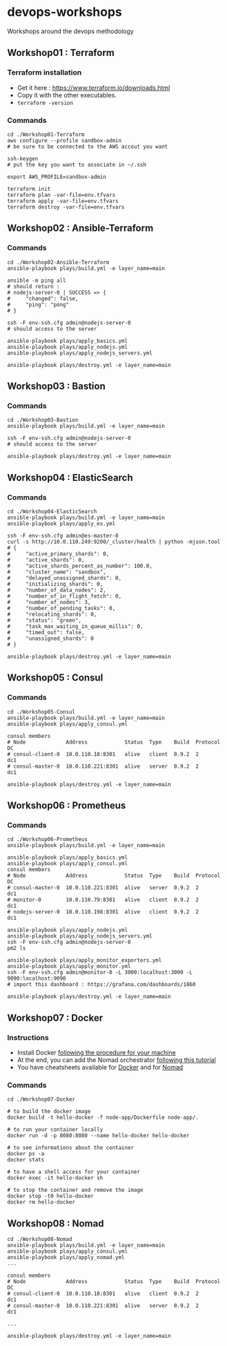 # devops-workshops
Workshops around the devops methodology


## Workshop01 : Terraform

### Terraform installation
* Get it here : https://www.terraform.io/downloads.html
* Copy it with the other executables.
* `terraform -version`

### Commands
```
cd ./Workshop01-Terraform
aws configure --profile sandbox-admin
# be sure to be connected to the AWS accout you want

ssh-keygen
# put the key you want to associate in ~/.ssh

export AWS_PROFILE=sandbox-admin

terraform init
terraform plan -var-file=env.tfvars
terraform apply -var-file=env.tfvars
terraform destroy -var-file=env.tfvars
```


## Workshop02 : Ansible-Terraform

### Commands
```
cd ./Workshop02-Ansible-Terraform
ansible-playbook plays/build.yml -e layer_name=main

ansible -m ping all
# should return :
# nodejs-server-0 | SUCCESS => {
#     "changed": false,
#     "ping": "pong"
# }

ssh -F env-ssh.cfg admin@nodejs-server-0
# should access to the server

ansible-playbook plays/apply_basics.yml
ansible-playbook plays/apply_nodejs.yml
ansible-playbook plays/apply_nodejs_servers.yml

ansible-playbook plays/destroy.yml -e layer_name=main
```


## Workshop03 : Bastion

### Commands
```
cd ./Workshop03-Bastion
ansible-playbook plays/build.yml -e layer_name=main

ssh -F env-ssh.cfg admin@nodejs-server-0
# should access to the server

ansible-playbook plays/destroy.yml -e layer_name=main
```


## Workshop04 : ElasticSearch

### Commands
```
cd ./Workshop04-ElasticSearch
ansible-playbook plays/build.yml -e layer_name=main
ansible-playbook plays/apply_es.yml

ssh -F env-ssh.cfg admin@es-master-0
curl -s http://10.0.110.249:9200/_cluster/health | python -mjson.tool
# {
#     "active_primary_shards": 0,
#     "active_shards": 0,
#     "active_shards_percent_as_number": 100.0,
#     "cluster_name": "sandbox",
#     "delayed_unassigned_shards": 0,
#     "initializing_shards": 0,
#     "number_of_data_nodes": 2,
#     "number_of_in_flight_fetch": 0,
#     "number_of_nodes": 3,
#     "number_of_pending_tasks": 0,
#     "relocating_shards": 0,
#     "status": "green",
#     "task_max_waiting_in_queue_millis": 0,
#     "timed_out": false,
#     "unassigned_shards": 0
# }

ansible-playbook plays/destroy.yml -e layer_name=main
```


## Workshop05 : Consul

### Commands
```
cd ./Workshop05-Consul
ansible-playbook plays/build.yml -e layer_name=main
ansible-playbook plays/apply_consul.yml

consul members
# Node             Address            Status  Type    Build  Protocol  DC
# consul-client-0  10.0.110.18:8301   alive   client  0.9.2  2         dc1
# consul-master-0  10.0.110.221:8301  alive   server  0.9.2  2         dc1

ansible-playbook plays/destroy.yml -e layer_name=main
```


## Workshop06 : Prometheus

### Commands
```
cd ./Workshop06-Prometheus
ansible-playbook plays/build.yml -e layer_name=main

ansible-playbook plays/apply_basics.yml
ansible-playbook plays/apply_consul.yml
consul members
# Node             Address            Status  Type    Build  Protocol  DC
# consul-master-0  10.0.110.221:8301  alive   server  0.9.2  2         dc1
# monitor-0        10.0.110.79:8301   alive   client  0.9.2  2         dc1
# nodejs-server-0  10.0.110.198:8301  alive   client  0.9.2  2         dc1

ansible-playbook plays/apply_nodejs.yml
ansible-playbook plays/apply_nodejs_servers.yml
ssh -F env-ssh.cfg admin@nodejs-server-0
pm2 ls

ansible-playbook plays/apply_monitor_exporters.yml
ansible-playbook plays/apply_monitor.yml
ssh -F env-ssh.cfg admin@monitor-0 -L 3000:localhost:3000 -L 9090:localhost:9090
# import this dashboard : https://grafana.com/dashboards/1860

ansible-playbook plays/destroy.yml -e layer_name=main
```

## Workshop07 : Docker

### Instructions
* Install Docker [following the procedure for your machine](https://grafana.com/dashboards/1860)
* At the end, you can add the Nomad orchestrator [following this tutorial](https://github.com/jdxlabs/hello-nomad)
* You have cheatsheets available for [Docker](https://jdxlabs.com/notes/docker) and for [Nomad](https://jdxlabs.com/notes/nomad)

### Commands
```
cd ./Workshop07-Docker

# to build the docker image
docker build -t hello-docker -f node-app/Dockerfile node-app/.

# to run your container locally
docker run -d -p 8080:8080 --name hello-docker hello-docker

# to see informations about the container
docker ps -a
docker stats

# to have a shell access for your container
docker exec -it hello-docker sh

# to stop the container and remove the image
docker stop -t0 hello-docker
docker rm hello-docker
```

## Workshop08 : Nomad

```
cd ./Workshop08-Nomad
ansible-playbook plays/build.yml -e layer_name=main
ansible-playbook plays/apply_consul.yml
ansible-playbook plays/apply_nomad.yml
...

consul members
# Node             Address            Status  Type    Build  Protocol  DC
# consul-client-0  10.0.110.18:8301   alive   client  0.9.2  2         dc1
# consul-master-0  10.0.110.221:8301  alive   server  0.9.2  2         dc1

...

ansible-playbook plays/destroy.yml -e layer_name=main
```
